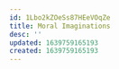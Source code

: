 ```yaml
---
id: 1Lbo2kZOeSs87HEeVOqZe
title: Moral Imaginations
desc: ''
updated: 1639759165193
created: 1639759165193
---
```


